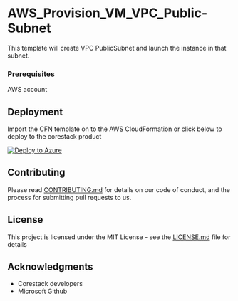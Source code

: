 
# AWS_Provision_VM_VPC_Public-Subnet

This template will create VPC PublicSubnet and launch the instance in that subnet.

### Prerequisites

AWS account

## Deployment

Import the CFN template on to the AWS CloudFormation or click below to deploy to the corestack product 

[![Deploy to Azure](https://docs.corestack.io/wp-content/uploads/2019/09/deploy-to-corestack-new.svg)](http://192.168.2.201/heatstack/templates?repositories=github&url=https://raw.githubusercontent.com/corestacklabs/Templates/master/AWS_Provision_VM_VPC_Public-Subnet/AWS_Provision_VM_VPC_Public-Subnet_content.json&engine=Cfn&type[0]=Cloud&classification[0]=Provisioning&scope=tenant#/mytemplates)

## Contributing

Please read [CONTRIBUTING.md](https://gist.github.com/karthick-kk/30e4fd3f279492b4f040d5cd569d21d0) for details on our code of conduct, and the process for submitting pull requests to us.

## License

This project is licensed under the MIT License - see the [LICENSE.md](LICENSE.md) file for details

## Acknowledgments

* Corestack developers
* Microsoft Github

